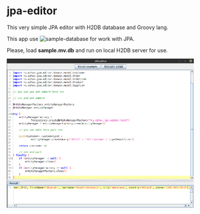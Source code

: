 # jpa-editor

This very simple JPA editor with H2DB database and Groovy lang.  

This app use ![sample-database](https://github.com/ezhov-da/sample-database) for work with JPA.  

Please, load **sample.mv.db** and run on local H2DB server for use.

![screenshot](https://github.com/ezhov-da/jpa-editor/blob/master/app.png?raw=true)